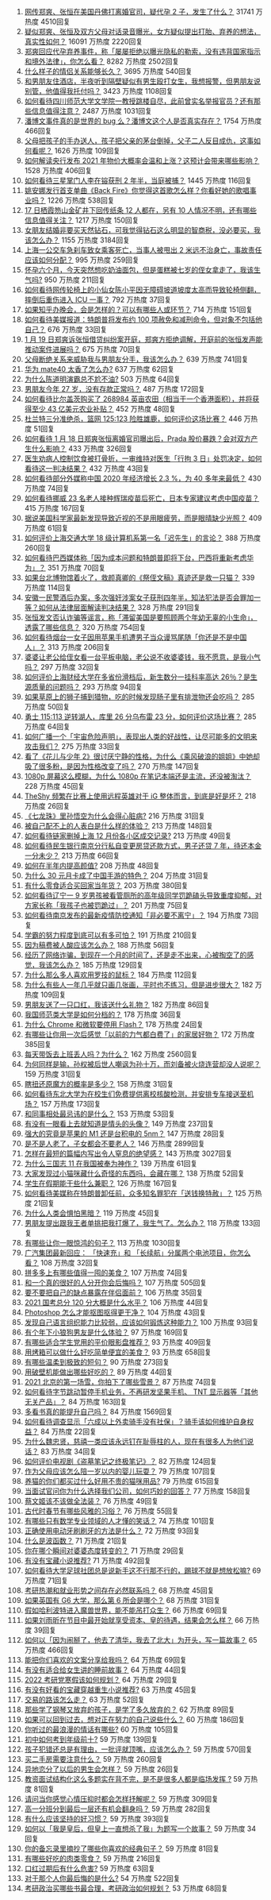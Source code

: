 1. [网传郑爽、张恒在美国丹佛打离婚官司，疑代孕 2 子，发生了什么？](https://www.zhihu.com/question/439965082) 31741 万热度 4510回复
1. [疑似郑爽、张恒及双方父母对话录音曝光，女方疑似提出打胎、弃养的想法，真实性如何？](https://www.zhihu.com/question/440000183) 16091 万热度 2220回复
1. [郑爽回应代孕弃养事件，称「屡屡拒绝以曝光隐私的勒索，没有违背国家指示和境外法律」，你怎么看？](https://www.zhihu.com/question/440110046) 8282 万热度 2502回复
1. [什么样子的情侣关系能够长久？](https://www.zhihu.com/question/435769097) 3695 万热度 540回复
1. [和男朋友住酒店，半夜听到隔壁疑似有男生殴打女生，我想报警，但男朋友说别管，他值得我托付吗？](https://www.zhihu.com/question/439101724) 3423 万热度 1108回复
1. [如何看待四川师范大学文学院一教授跳楼自尽，此前曾实名举报官员？还有那些信息值得注意？](https://www.zhihu.com/question/439961574) 2487 万热度 1031回复
1. [潘博文事件真的是世界的 bug 么？潘博文这个人是否真实存在？](https://www.zhihu.com/question/374963188) 1754 万热度 466回复
1. [父母把孩子的手办送人，孩子把父亲的茅台倒掉，父子二人反目成仇，这事如何看呢？](https://www.zhihu.com/question/439057546) 1626 万热度 109回复
1. [如何解读央行发布 2021 年物价大概率会温和上涨？这预计会带来哪些影响？](https://www.zhihu.com/question/439618372) 1528 万热度 406回复
1. [如何看待三星掌门人李在镕获刑 2 年半，当庭被捕？](https://www.zhihu.com/question/439947550) 1445 万热度 116回复
1. [姚安娜发行首支单曲《Back Fire》你觉得这首歌怎么样？你看好她的歌唱事业吗？](https://www.zhihu.com/question/439917608) 1226 万热度 538回复
1. [17 日栖霞笏山金矿井下回传纸条 12 人都在，另有 10 人情况不明，还有哪些信息值得关注？](https://www.zhihu.com/question/439819622) 1217 万热度 150回复
1. [女朋友结婚非要买天然钻石，可我觉得钻石这么明显的智商税，没必要买，我该怎么办？](https://www.zhihu.com/question/422969084) 1155 万热度 3184回复
1. [上海一公交车急刹车致女乘客死亡，当事人被甩出 2 米远不治身亡，事故责任应该如何分配？](https://www.zhihu.com/question/439951714) 995 万热度 259回复
1. [怀孕六个月，今天突然想吃奶油面包，但是蛋糕被七岁的侄女拿走了，我该生气吗?](https://www.zhihu.com/question/432611031) 950 万热度 211回复
1. [如何看待网传轮椅上的小仙女陈小平因无障碍坡道坡度太高而导致轮椅侧翻，摔倒后重伤进入 ICU 一事？](https://www.zhihu.com/question/439962892) 792 万热度 37回复
1. [如果知乎办晚会，会是怎样的？可以有哪些人或环节？](https://www.zhihu.com/question/417855002) 714 万热度 151回复
1. [如何看待美媒报道：特朗普将发布约 100 项赦免和减刑命令，但对象不包括他自己？](https://www.zhihu.com/question/439920227) 676 万热度 33回复
1. [1 月 19 日郑爽诉张恒借贷纠纷案开庭，郑爽方拒绝调解，开庭前的张恒发声能推动案件进展吗？](https://www.zhihu.com/question/440090672) 675 万热度 70回复
1. [父母断绝关系来威胁我与男朋友分手，我该怎么办？](https://www.zhihu.com/question/439488182) 639 万热度 741回复
1. [华为 mate40 太香了怎么办?](https://www.zhihu.com/question/435971897) 637 万热度 62回复
1. [为什么陈道明演霸总不尬不油?](https://www.zhihu.com/question/438228339) 503 万热度 64回复
1. [男朋友今年 27 岁，没有存款正常吗？](https://www.zhihu.com/question/435790837) 487 万热度 172回复
1. [如何看待比尔盖茨购买了 268984 英亩农田（相当于一个香港面积），并将获得至少 43 亿美元农业补贴？](https://www.zhihu.com/question/439778716) 452 万热度 48回复
1. [杜兰特三分准绝杀，篮网 125:123 险胜雄鹿，如何评价这场比赛？](https://www.zhihu.com/question/440068014) 446 万热度 51回复
1. [如何看待 1 月 18 日郑爽张恒离婚官司曝出后，Prada 股价暴跌？会对双方产生什么影响？](https://www.zhihu.com/question/439975838) 433 万热度 326回复
1. [医生劝病人控制饮食被打骨折，一审维持对医生「行拘 3 日」处罚决定，如何看待这一判决结果？](https://www.zhihu.com/question/439532356) 432 万热度 43回复
1. [如何看待部分外媒称中国 2020 年经济增长 2.3 %，为 40 多年来最低？](https://www.zhihu.com/question/440079904) 430 万热度 74回复
1. [如何看待挪威 23 名老人接种辉瑞疫苗后死亡，日本专家建议考虑中国疫苗？](https://www.zhihu.com/question/439513437) 415 万热度 167回复
1. [据说美国科学家最新发现导致近视的不是用眼疲劳，而是眼晴缺少光照？](https://www.zhihu.com/question/46868950) 409 万热度 61回复
1. [如何评价上海交通大学 18 级计算机系第一名「迟先生」的言论？](https://www.zhihu.com/question/439622084) 388 万热度 260回复
1. [如何看待巴西媒体称「因为成本问题和特朗普即将下台，巴西将重新考虑华为」？](https://www.zhihu.com/question/439818709) 351 万热度 70回复
1. [如果台北博物馆着火了，救颜真卿的《祭侄文稿》真迹还是救一只猫？](https://www.zhihu.com/question/439996979) 339 万热度 114回复
1. [安徽一民警酒后办案，多次强奸涉案女子获刑四年半，知法犯法是否会罪加一等？如何从法律层面解读判决结果？](https://www.zhihu.com/question/439769494) 328 万热度 291回复
1. [张恒发文否认诈骗等谣言，称「滞留美国是要照顾两个年幼无辜的小生命」，透露了哪些信息？](https://www.zhihu.com/question/439947745) 320 万热度 754回复
1. [如何看待烟台一女子因用苹果手机遭男子当众谩骂尾随「你还是不是中国人」？](https://www.zhihu.com/question/439942273) 313 万热度 206回复
1. [婆婆让老公给侄女看一台平板电脑，老公说不收婆婆钱，我不愿意，是我小气吗？](https://www.zhihu.com/question/439892070) 297 万热度 32回复
1. [如何评价上海财经大学在多省份滑档后，新生数分一挂科率高达 26％？是生源质量的问题吗？](https://www.zhihu.com/question/438986121) 293 万热度 94回复
1. [如果草原上的狮子捕到猎物，吃的时候发现肠子里有排泄物还会吃吗？](https://www.zhihu.com/question/439653455) 285 万热度 50回复
1. [勇士 115:113 逆转湖人，库里 26 分乌布雷 23 分，如何评价这场比赛？](https://www.zhihu.com/question/440083387) 285 万热度 64回复
1. [如何广播一个「宇宙危险声明」，表现出人类的好战性，让尽可能多的文明来攻击我们？](https://www.zhihu.com/question/439377136) 275 万热度 33回复
1. [看了《花儿与少年 2》很讨厌宁静的性格，为什么《乘风破浪的姐姐》中她却吸了很多粉，是因为性格改变了吗？](https://www.zhihu.com/question/404227551) 270 万热度 147回复
1. [1080p 屏幕这么模糊，为什么 1080p 在笔记本端还是主流，还没被淘汰？](https://www.zhihu.com/question/439910219) 228 万热度 45回复
1. [TheShy 频繁在比赛上使用远程英雄对于 iG 整体而言，到底是好是坏？](https://www.zhihu.com/question/439773234) 218 万热度 26回复
1. [《七龙珠》里孙悟空为什么会得心脏病?](https://www.zhihu.com/question/436046087) 216 万热度 31回复
1. [被自己配不上的人表白是什么样的体验？](https://www.zhihu.com/question/28398875) 213 万热度 148回复
1. [如何看待链家删掉上海 12 月份各小区成交记录?](https://www.zhihu.com/question/438436352) 213 万热度 49回复
1. [如何看待民生银行南京分行私自变更房贷还款方式，男子还贷 7 年，待还本金一分未少？](https://www.zhihu.com/question/439922636) 213 万热度 66回复
1. [如何在半年内提高颜值?](https://www.zhihu.com/question/302545858) 208 万热度 48回复
1. [为什么 30 元月卡成了中国手游的特色？](https://www.zhihu.com/question/439585735) 204 万热度 31回复
1. [有什么零食适合买回家当年货？](https://www.zhihu.com/question/437682621) 203 万热度 380回复
1. [如何看待辽宁一 9 岁男孩被看管厕所的高年级同学罚跪磕头导致重度抑郁，对方家长称「我孩子也被罚跪过」？](https://www.zhihu.com/question/439942694) 201 万热度 75回复
1. [如何看待南京发布的最新疫情防控通知「非必要不离宁」？](https://www.zhihu.com/question/439451791) 194 万热度 73回复
1. [学霸的努力程度到底可以有多可怕？](https://www.zhihu.com/question/328770692) 191 万热度 210回复
1. [因为稿费被人酸应该怎么办？](https://www.zhihu.com/question/439647873) 188 万热度 56回复
1. [经历了网络诈骗，到现在一个月的时间了，还是走不出来，心被掏空了的感觉，我该怎么办？](https://www.zhihu.com/question/424659283) 185 万热度 129回复
1. [为什么那么多人喜欢用罗技的鼠标？](https://www.zhihu.com/question/438942926) 184 万热度 112回复
1. [为什么有些人一年几乎就只画几张画，平时也不练习，但是进步很大？](https://www.zhihu.com/question/422457449) 182 万热度 109回复
1. [男朋友送了一只口红，我该送什么礼物？](https://www.zhihu.com/question/304702389) 182 万热度 86回复
1. [我国师范类大学是如何分档的？](https://www.zhihu.com/question/436193716) 178 万热度 36回复
1. [为什么 Chrome 和微软要停用 Flash？](https://www.zhihu.com/question/343742101) 178 万热度 24回复
1. [有哪些让你用一次后感觉「以前的力气都白费了」的家居好物？](https://www.zhihu.com/question/420760487) 172 万热度 385回复
1. [每天带饭去上班丢人吗？为什么？](https://www.zhihu.com/question/420592114) 162 万热度 2560回复
1. [为何同样是输，孙权被后世人嘲讽为孙十万，而刘备被火烧连营却没人说呢？](https://www.zhihu.com/question/439961225) 159 万热度 31回复
1. [瞎扭还原魔方的概率是多少？](https://www.zhihu.com/question/418765533) 158 万热度 31回复
1. [如何看待东北大学为在校生们免费提供离校核酸检测，并安排专车接送至机场？](https://www.zhihu.com/question/438939715) 157 万热度 173回复
1. [和同事相处最忌讳的是什么？](https://www.zhihu.com/question/294492493) 153 万热度 53回复
1. [有没有一眼看上去就知道是情头的头像？](https://www.zhihu.com/question/372666372) 149 万热度 237回复
1. [强大的究竟是苹果的 M1 还是台积电的 5nm？](https://www.zhihu.com/question/430783255) 147 万热度 28回复
1. [是不是人老了，子女都会不要老人？](https://www.zhihu.com/question/309100326) 146 万热度 2899回复
1. [怎样在最短的篇幅内写出令人窒息的绝望感？](https://www.zhihu.com/question/39211784) 143 万热度 3027回复
1. [为什么三国志 11 在我国被奉为神作？](https://www.zhihu.com/question/65299573) 139 万热度 61回复
1. [大家发现过小猫咪藏什么奇怪的东西吗，会藏在哪？](https://www.zhihu.com/question/438952270) 138 万热度 52回复
1. [学生在假期能干些什么兼职？](https://www.zhihu.com/question/33208215) 126 万热度 167回复
1. [如何看待美媒称在特朗普卸任前，众多知名罪犯在「送钱换特赦」？](https://www.zhihu.com/question/439956289) 125 万热度 21回复
1. [为什么人类会惧怕黑暗？](https://www.zhihu.com/question/438343125) 119 万热度 45回复
1. [男朋友提出跟我王者单挑把我打爆了，我生气了。怎么办？](https://www.zhihu.com/question/439803669) 118 万热度 133回复
1. [有哪些让你一眼惊鸿的句子？](https://www.zhihu.com/question/368735179) 113 万热度 1030回复
1. [广汽集团最新回应： 「快速充」和 「长续航」分属两个电池项目，你怎么看？](https://www.zhihu.com/question/439985213) 108 万热度 32回复
1. [拼多多上有哪些值得一囤的美食？](https://www.zhihu.com/question/435904117) 107 万热度 74回复
1. [和一个真的很好的人分开你会后悔吗？](https://www.zhihu.com/question/436779007) 107 万热度 505回复
1. [要不要把自己的缺点暴露在伴侣面前？](https://www.zhihu.com/question/305227578) 106 万热度 35回复
1. [2021 国考总分 120 分大概是什么水平？](https://www.zhihu.com/question/438805478) 106 万热度 44回复
1. [Photoshop 怎么才能抠图抠得更干净？](https://www.zhihu.com/question/19856382) 104 万热度 43回复
1. [发现自己语言组织能力比较弱，应该如何锻炼这种能力？](https://www.zhihu.com/question/27829379) 100 万热度 93回复
1. [有个年下小狼狗男友是什么体验？](https://www.zhihu.com/question/264422205) 97 万热度 169回复
1. [有哪些适合学生党用的平价眼影盘推荐？](https://www.zhihu.com/question/41220998) 93 万热度 409回复
1. [用烤箱可以做什么好吃简单便宜的美食？](https://www.zhihu.com/question/21814613) 93 万热度 658回复
1. [有哪些温柔到极致的短句？](https://www.zhihu.com/question/397845563) 90 万热度 273回复
1. [用破壁机能做出哪些好吃的？](https://www.zhihu.com/question/66056631) 89 万热度 44回复
1. [2021 北京的第一场雪，你拍下了哪些雪景？](https://www.zhihu.com/question/440053158) 87 万热度 74回复
1. [如何看待字节跳动暂停手机业务，不再研发坚果手机、 TNT 显示器等「其他无关产品」？](https://www.zhihu.com/question/439874539) 84 万热度 163回复
1. [多看书真的能提升自己吗？](https://www.zhihu.com/question/428026862) 84 万热度 1569回复
1. [如何看待调查显示「六成以上外卖骑手没有社保」？骑手该如何维护自身权益？](https://www.zhihu.com/question/439932682) 84 万热度 22回复
1. [为什么魏忠贤，慈禧一类应该永远钉在耻辱柱的人，现在有很多人为他们说话？](https://www.zhihu.com/question/439038074) 83 万热度 34回复
1. [如何评价电视剧《盗墓笔记之终极笔记》？](https://www.zhihu.com/question/433865475) 82 万热度 124回复
1. [作为父母应该怎么陪一岁以内的婴儿玩耍？](https://www.zhihu.com/question/381449656) 79 万热度 107回复
1. [养猫的你们都买过什么好用不贵的猫咪用品?](https://www.zhihu.com/question/325707956) 79 万热度 615回复
1. [当面试官问你为什么选择我们公司，如何巧妙的回答？](https://www.zhihu.com/question/420179004) 77 万热度 158回复
1. [蔡文姬该不该做全法装？](https://www.zhihu.com/question/439025400) 76 万热度 49回复
1. [古代时春节有哪些风雅的习俗？](https://www.zhihu.com/question/39845059) 76 万热度 55回复
1. [有哪些只有数学专业领域的人才懂的笑话？](https://www.zhihu.com/question/266937434) 74 万热度 101回复
1. [正确使用电动牙刷刷牙的方法是什么？](https://www.zhihu.com/question/20275428) 72 万热度 93回复
1. [什么是波函数？](https://www.zhihu.com/question/439819321) 71 万热度 21回复
1. [你在哪个瞬间对婆婆态度转变的？](https://www.zhihu.com/question/434236843) 71 万热度 29回复
1. [有没有宝藏小说推荐?](https://www.zhihu.com/question/427199268) 71 万热度 492回复
1. [如何看待大学足球社团总是说新手这不行那不行的，踢球不就是想放松嘛?](https://www.zhihu.com/question/433335303) 69 万热度 71回复
1. [考研热潮和就业形势之间存在必然联系吗？](https://www.zhihu.com/question/312702966) 68 万热度 45回复
1. [如果英国有 G6 大学，那么第 6 所会是哪个？](https://www.zhihu.com/question/438816949) 68 万热度 31回复
1. [假如哈利波特进入魔兽世界，能不能吊打众生？](https://www.zhihu.com/question/265287138) 66 万热度 69回复
1. [如果刘雨昕在节目中最开始就享受资本、皇的待遇，结果会怎么样？](https://www.zhihu.com/question/402627375) 66 万热度 39回复
1. [如何以「因为闹掰了，他去了清华，我去了北大」为开头，写一篇故事？](https://www.zhihu.com/question/428142724) 65 万热度 466回复
1. [能把你们喜欢的文案分享给我吗？](https://www.zhihu.com/question/436764224) 64 万热度 69回复
1. [有没有适合给女生讲的睡前故事？](https://www.zhihu.com/question/33565594) 64 万热度 44回复
1. [2022 考研党寒假该如何规划？](https://www.zhihu.com/question/435763936) 64 万热度 29回复
1. [有没有好看的宝藏穿越重生小说推荐?](https://www.zhihu.com/question/434740818) 63 万热度 45回复
1. [交易的路该怎么走？](https://www.zhihu.com/question/428293621) 63 万热度 52回复
1. [那些学了钢琴又放弃的孩子，是学了多久放弃的？](https://www.zhihu.com/question/427808635) 62 万热度 89回复
1. [如果可以回到过去，想对正在努力的自己说些什么？](https://www.zhihu.com/question/312578866) 60 万热度 186回复
1. [你听过的最浪漫的情话有哪些?](https://www.zhihu.com/question/430874657) 60 万热度 105回复
1. [初中如何考到年级前十?](https://www.zhihu.com/question/353434774) 59 万热度 139回复
1. [孩子犯错还总是有理由，一批评就顶嘴，应该怎么办？](https://www.zhihu.com/question/438838327) 59 万热度 570回复
1. [买二手房需要注意什么？](https://www.zhihu.com/question/20388137) 59 万热度 260回复
1. [异地恋分了以后的男生会怎样？](https://www.zhihu.com/question/432008456) 59 万热度 26回复
1. [教资面试结构化这么多题实在背不完，是不是很多人都是临场发挥 ?](https://www.zhihu.com/question/361120920) 59 万热度 81回复
1. [请问当你感觉心情压抑时都会怎样抒解呢？](https://www.zhihu.com/question/438507363) 59 万热度 309回复
1. [高一分班分到最后一层还有机会翻身吗？](https://www.zhihu.com/question/438206945) 59 万热度 282回复
1. [有什么应该坚持的好习惯？](https://www.zhihu.com/question/429930478) 59 万热度 393回复
1. [如何以「我是皇后，但皇上一直想杀了我」为题写一个故事？](https://www.zhihu.com/question/436019967) 59 万热度 34回复
1. [你的备忘录里摘抄了哪些你喜欢的经典句子？](https://www.zhihu.com/question/434099623) 59 万热度 81回复
1. [有哪些好吃的肉类零食？](https://www.zhihu.com/question/373784313) 59 万热度 216回复
1. [口红过期后有什么危害?](https://www.zhihu.com/question/313043689) 59 万热度 63回复
1. [对于那个人你最后悔的是什么?](https://www.zhihu.com/question/436692369) 54 万热度 522回复
1. [考研政治买哪些书最合理，考研政治如何规划？](https://www.zhihu.com/question/312203327) 53 万热度 68回复